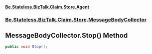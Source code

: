 #### [Be.Stateless.BizTalk.Claim.Store.Agent](README.md 'README')
### [Be.Stateless.BizTalk.Claim.Store](Be.Stateless.BizTalk.Claim.Store.md 'Be.Stateless.BizTalk.Claim.Store').[MessageBodyCollector](MessageBodyCollector.md 'Be.Stateless.BizTalk.Claim.Store.MessageBodyCollector')

## MessageBodyCollector.Stop() Method

```csharp
public void Stop();
```